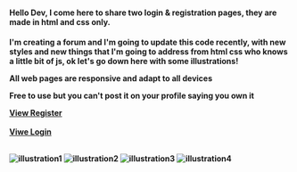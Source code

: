 <h4> Hello Dev, I come here to share two login & registration pages, they are made in html and css only.<h4>
  <p>I'm creating a forum and I'm going to update this code recently, with new styles and new things that I'm going to address from html css who knows a little bit of js, ok let's go down here with some illustrations!</p>
  <p>All web pages are responsive and adapt to all devices</p>
  <p>Free to use but you can't post it on your profile saying you own it</p>
    <a href="https://forcedeveloper.augustoweb.repl.co/registro.html">View Register</a> <br>
  <br>
  <a href="https://forcedeveloper.augustoweb.repl.co/login.html">Viwe Login</a>
  <br><br>

 
![illustration1](https://user-images.githubusercontent.com/99710453/154686772-b6d8e923-dcaa-48ca-bd20-6d564f30bc90.PNG)
![illustration2](https://user-images.githubusercontent.com/99710453/154686778-4e311845-834e-447e-a19e-a77ce511b834.PNG)
![illustration3](https://user-images.githubusercontent.com/99710453/154688134-3448d60e-0940-4c4b-9cc9-47772e553bda.PNG)
![illustration4](https://user-images.githubusercontent.com/99710453/154688139-841455a9-55f0-4bf3-a2d3-72d2bb9566be.PNG)

